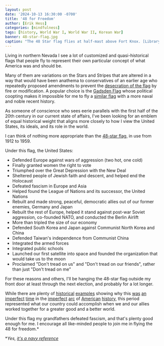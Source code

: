 ```yaml
---
layout: post
date: '2024-10-13 16:30:00 -0700'
title: '48 for Freedom'
author: [Erik Hess]
categories: [mindfulness]
tags: [history, World War I, World War II, Korean War]
banner: 48-star-flag.jpg 
caption: "The 48 Star flag flies at half-mast above Fort Knox. [Library of Congress, 1942](https://flic.kr/p/4jCg6Y)"
---
```


Living in northern Nevada I see a lot of customized and quasi-historical flags that people fly to represent their own particular concept of what America was and should be. 

Many of them are variations on the Stars and Stripes that are altered in a way that would have been anathema to conservatives of an earlier age who repeatedly proposed amendments to prevent the [desecration of the flag](https://en.wikipedia.org/wiki/Flag_Desecration_Amendment) by fire or modification. A popular choice is the [Gadsden Flag](https://en.wikipedia.org/wiki/Gadsden_flag) whose political coopting makes it impossible for me to fly a [similar flag](https://en.wikipedia.org/wiki/First_Navy_Jack) with a more naval and noble recent history.

As someone of conscience who sees eerie parallels with the first half of the 20th century in our current state of affairs, I've been looking for an emblem of equal historical weight that aligns more closely to how I view the United States, its ideals, and its role in the world. 

I can think of nothing more appropriate than the [48-star flag](https://en.wikipedia.org/wiki/Flag_of_the_United_States), in use from 1912 to 1959.

Under this flag, the United States:

* Defended Europe against wars of aggression (two hot, one cold)
* Finally granted women the right to vote
* Triumphed over the Great Depression with the New Deal
* Sheltered people of Jewish faith and descent, and helped end the Holocaust
* Defeated fascism in Europe and Asia
* Helped found the League of Nations and its successor, the United Nations
* Rebuilt and made strong, peaceful, democratic allies out of our former enemies, Germany and Japan
* Rebuilt the rest of Europe, helped it stand against post-war Soviet aggression, co-founded NATO, and conducted the Berlin Airlift
* More than tripled the size of our economy
* Defended South Korea and Japan against Communist North Korea and China
* Defended Taiwan's independence from Communist China
* Integrated the armed forces
* Integrated public schools
* Launched our first satellite into space and founded the organization that would take us to the moon
* Proclaimed "Don't tread on us" and "Don't tread on our friends", rather than just "Don't tread on me"

For these reasons and others, I'll be hanging the 48-star flag outside my front door at least through the next election, and probably for a lot longer. 

While there are plenty of [historical](https://en.wikipedia.org/wiki/Internment_of_Japanese_Americans) [examples](https://en.wikipedia.org/wiki/Racial_segregation_in_the_United_States_Armed_Forces) showing why this [was](https://en.wikipedia.org/wiki/Bombing_of_Dresden) [an](https://en.wikipedia.org/wiki/Bombing_of_Tokyo) [imperfect](https://en.wikipedia.org/wiki/Operation_Crossroads) [time](https://en.wikipedia.org/wiki/McCarthyism) in the [imperfect](https://en.wikipedia.org/wiki/Three-fifths_Compromise) [arc](https://en.wikipedia.org/wiki/Yellow_journalism) of [American](https://en.wikipedia.org/wiki/LGBTQ_history_in_the_United_States) [history](https://en.wikipedia.org/wiki/Feminism_in_the_United_States), this period represented what our country could accomplish when we and our allies worked together for a greater good and a better world.


Under this flag my grandfathers defeated fascism, and that's plenty good enough for me. I encourage all like-minded people to join me in flying the 48 for freedom.*

*_Yes, [it's a navy reference](https://en.wikipedia.org/wiki/41_for_Freedom)_